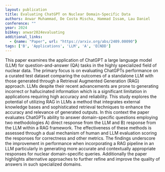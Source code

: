 ```yaml
---
layout: publication
title: Evaluating ChatGPT on Nuclear Domain-Specific Data
authors: Anwar Muhammad, De Costa Mischa, Hammad Issam, Lau Daniel
conference: ""
year: 2024
bibkey: anwar2024evaluating
additional_links:
  - {name: "Paper", url: "https://arxiv.org/abs/2409.00090"}
tags: ['B', 'Applications', 'LLM', 'A', 'ECNDD']
---
```

This paper examines the application of ChatGPT a large language model (LLM) for question-and-answer (QA) tasks in the highly specialized field of nuclear data. The primary focus is on evaluating ChatGPTs performance on a curated test dataset comparing the outcomes of a standalone LLM with those generated through a Retrieval Augmented Generation (RAG) approach. LLMs despite their recent advancements are prone to generating incorrect or hallucinated information which is a significant limitation in applications requiring high accuracy and reliability. This study explores the potential of utilizing RAG in LLMs a method that integrates external knowledge bases and sophisticated retrieval techniques to enhance the accuracy and relevance of generated outputs. In this context the paper evaluates ChatGPTs ability to answer domain-specific questions employing two methodologies A) direct response from the LLM and B) response from the LLM within a RAG framework. The effectiveness of these methods is assessed through a dual mechanism of human and LLM evaluation scoring the responses for correctness and other metrics. The findings underscore the improvement in performance when incorporating a RAG pipeline in an LLM particularly in generating more accurate and contextually appropriate responses for nuclear domain-specific queries. Additionally the paper highlights alternative approaches to further refine and improve the quality of answers in such specialized domains.
